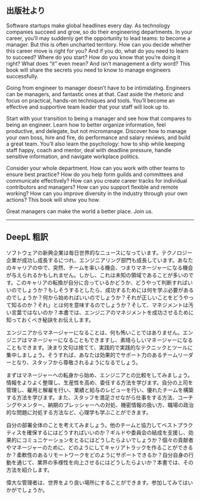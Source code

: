 ## 出版社より

Software startups make global headlines every day. As technology companies succeed and grow, so do their engineering departments. In your career, you’ll may suddenly get the opportunity to lead teams: to become a manager. But this is often uncharted territory. How can you decide whether this career move is right for you? And if you do, what do you need to learn to succeed? Where do you start? How do you know that you’re doing it right? What does “it” even mean? And isn’t management a dirty word? This book will share the secrets you need to know to manage engineers successfully.

Going from engineer to manager doesn’t have to be intimidating. Engineers can be managers, and fantastic ones at that. Cast aside the rhetoric and focus on practical, hands-on techniques and tools. You’ll become an effective and supportive team leader that your staff will look up to.

Start with your transition to being a manager and see how that compares to being an engineer. Learn how to better organize information, feel productive, and delegate, but not micromanage. Discover how to manage your own boss, hire and fire, do performance and salary reviews, and build a great team. You’ll also learn the psychology: how to ship while keeping staff happy, coach and mentor, deal with deadline pressure, handle sensitive information, and navigate workplace politics.

Consider your whole department. How can you work with other teams to ensure best practice? How do you help form guilds and committees and communicate effectively? How can you create career tracks for individual contributors and managers? How can you support flexible and remote working? How can you improve diversity in the industry through your own actions? This book will show you how.

Great managers can make the world a better place. Join us.

---

## DeepL 粗訳

ソフトウェアの新興企業は毎日世界的なニュースになっています。テクノロジー企業が成功し成長するにつれ、エンジニアリング部門も成長しています。あなたのキャリアの中で、突然、チームを率いる機会、つまりマネージャーになる機会が与えられるかもしれません。しかし、これは未知の領域であることが多いのです。このキャリアの転換が自分に合っているかどうか、どうやって判断すればいいのでしょうか？もしそうするとしたら、成功するためには何を学ぶ必要があるのでしょうか？何から始めればいいのでしょうか？それが正しいことをどうやって知るのか？それ」とは何を意味するのでしょうか？そして、マネジメントは汚い言葉ではないのか？本書では、エンジニアのマネジメントを成功させるために知っておくべき秘訣をお伝えします。

エンジニアからマネージャーになることは、何も怖いことではありません。エンジニアはマネージャーになることもできますし、素晴らしいマネージャーになることもできます。決まり文句は捨てて、実践的で実践的なテクニックとツールに集中しましょう。そうすれば、あなたは効果的でサポート力のあるチームリーダーとなり、スタッフから尊敬されるようになるでしょう。

まずはマネージャーへの転身から始め、エンジニアとの比較をしてみましょう。情報をよりよく整理し、生産性を高め、委任する方法を学びます。自分の上司を管理し、雇用と解雇を行い、業績と給与のレビューを行い、優れたチームを構築する方法を学びます。また、スタッフを満足させながら仕事をする方法、コーチングやメンター、納期のプレッシャーへの対処、機密情報の扱い方、職場の政治的な問題に対処する方法など、心理学も学ぶことができます。

自分の部署全体のことを考えてみましょう。他のチームと協力してベストプラクティスを確保するにはどうすればいいのか？ギルドや委員会の結成を支援し、効果的にコミュニケーションをとるにはどうしたらよいでしょうか？個々の貢献者やマネージャーのために、どのようにしてキャリアトラックを作ることができるか？柔軟性のあるリモートワークをどのようにサポートできるか？自分自身の行動を通じて、業界の多様性を向上させるにはどうしたらよいか？本書では、その方法を紹介します。

偉大な管理者は、世界をより良い場所にすることができます。参加してみてはいかがでしょうか。
